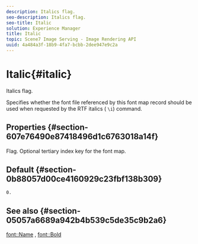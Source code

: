 ```yaml
---
description: Italics flag.
seo-description: Italics flag.
seo-title: Italic
solution: Experience Manager
title: Italic
topic: Scene7 Image Serving - Image Rendering API
uuid: 4a484a3f-18b9-4fa7-bcbb-2dee947e9c2a
---
```


# Italic{#italic}

Italics flag.

 Specifies whether the font file referenced by this font map record should be used when requested by the RTF italics ( `\i`) command.

## Properties {#section-607e76490e87418496d1c6763018a14f}

Flag. Optional tertiary index key for the font map.

## Default {#section-0b88057d00ce4160929c23fbf138b309}

`0.`

## See also {#section-05057a6689a942b4b539c5de35c9b2a6}

[font::Name](r_name_font.md#reference_C55889877DC54AABB60734DCDE86EE76) , [font::Bold](../../../../../is-api/image-catalog/image-serving-api-ref/c-image-catalog-reference/c-font-map-reference/r-bold-font.md#reference-f7b017ef67574a29abfc3954ab64159c) 
